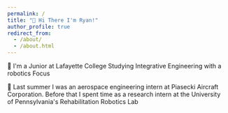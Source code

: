 ```yaml
---
permalink: /
title: "👋 Hi There I'm Ryan!"
author_profile: true
redirect_from: 
  - /about/
  - /about.html
---
```

🏫 I'm a Junior at Lafayette College Studying Integrative Engineering with a robotics Focus

🔬 Last summer I was an aerospace engineering intern at Piasecki Aircraft Corporation. Before that I spent time as a research intern at the University of Pennsylvania's Rehabilitation Robotics Lab





